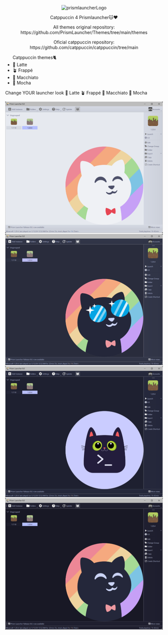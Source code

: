 <p align="center">
  <img src="https://media.tenor.com/bb2R0oqXPoEAAAAi/furnace-cats-campfire-meme.gif" alt="prismlauncherLogo">
</p>

<p align="center">
Catppuccin 4 Prismlauncher🐱❤️
</p>

<p align="center">
All themes original repository:
https://github.com/PrismLauncher/Themes/tree/main/themes
</p>

<p align="center">
Oficial catppuccin repository:
https://github.com/catppuccin/catppuccin/tree/main
</p>

<ul>
  Catppuccin themes🐈
  <li>🌻 Latte</li>
  <li>🪴 Frappé</li>
  <li>🌺 Macchiato</li>
  <li>🌿 Mocha</li>
</ul>

Change YOUR launcher look
🌻 Latte
🪴 Frappé
🌺 Macchiato
🌿 Mocha


<p align="center">
  <img src="https://github.com/tiffylikecat/prismlauncherThemes/blob/main/catppuccin/preview/catppuccinLattePreview.png" alt="catppuccinLattePreview">
  <img src="https://github.com/tiffylikecat/prismlauncherThemes/blob/main/catppuccin/preview/catppuccinFrappePreview.png" alt="catppuccinFrappePreview">
  <img src="https://github.com/tiffylikecat/prismlauncherThemes/blob/main/catppuccin/preview/catppuccinMacchiatoPreview.png" alt="catppuccinMacchiatoPreview">
  <img src="https://github.com/tiffylikecat/prismlauncherThemes/blob/main/catppuccin/preview/catppuccinMochaPreview.png" alt="catppuccinMochaPreview">
</p>
